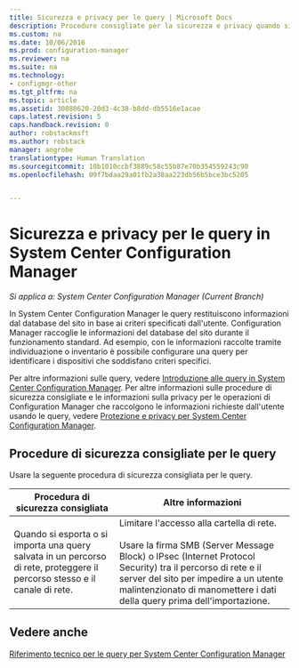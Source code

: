 ```yaml
---
title: Sicurezza e privacy per le query | Microsoft Docs
description: Procedure consigliate per la sicurezza e privacy quando si esegue una query per ottenere informazioni dal database del sito.
ms.custom: na
ms.date: 10/06/2016
ms.prod: configuration-manager
ms.reviewer: na
ms.suite: na
ms.technology:
- configmgr-other
ms.tgt_pltfrm: na
ms.topic: article
ms.assetid: 30080620-20d3-4c38-b8dd-db5516e1acae
caps.latest.revision: 5
caps.handback.revision: 0
author: robstackmsft
ms.author: robstack
manager: angrobe
translationtype: Human Translation
ms.sourcegitcommit: 10b1010ccbf3889c58c55b87e70b354559243c90
ms.openlocfilehash: 09f7bdaa29a01fb2a38aa223db56b5bce3bc5205


---
```

# <a name="security-and-privacy-for-queries-in-system-center-configuration-manager"></a>Sicurezza e privacy per le query in System Center Configuration Manager

*Si applica a: System Center Configuration Manager (Current Branch)*

In System Center Configuration Manager le query restituiscono informazioni dal database del sito in base ai criteri specificati dall'utente. Configuration Manager raccoglie le informazioni del database del sito durante il funzionamento standard. Ad esempio, con le informazioni raccolte tramite individuazione o inventario è possibile configurare una query per identificare i dispositivi che soddisfano criteri specifici.  

 Per altre informazioni sulle query, vedere [Introduzione alle query in System Center Configuration Manager](../../../core/servers/manage/introduction-to-queries.md). Per altre informazioni sulle procedure di sicurezza consigliate e le informazioni sulla privacy per le operazioni di Configuration Manager che raccolgono le informazioni richieste dall'utente usando le query, vedere [Protezione e privacy per System Center Configuration Manager](../../../core/plan-design/security/security-and-privacy.md).  

## <a name="security-best-practices-for-queries"></a>Procedure di sicurezza consigliate per le query  
 Usare la seguente procedura di sicurezza consigliata per le query.  

|Procedura di sicurezza consigliata|Altre informazioni|  
|----------------------------|----------------------|  
|Quando si esporta o si importa una query salvata in un percorso di rete, proteggere il percorso stesso e il canale di rete.|Limitare l'accesso alla cartella di rete.<br /><br /> Usare la firma SMB (Server Message Block) o IPsec (Internet Protocol Security) tra il percorso di rete e il server del sito per impedire a un utente malintenzionato di manomettere i dati della query prima dell'importazione.|  

## <a name="see-also"></a>Vedere anche  
 [Riferimento tecnico per le query per System Center Configuration Manager](../../../core/servers/manage/queries-technical-reference.md)



<!--HONumber=Dec16_HO3-->


